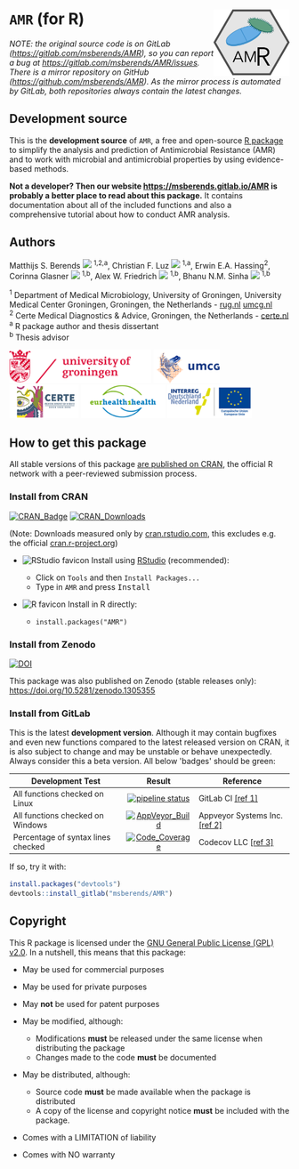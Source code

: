 # `AMR` (for R) <img src="man/figures/logo.png" align="right" height="120px" />

*NOTE: the original source code is on GitLab (https://gitlab.com/msberends/AMR), so you can report a bug at https://gitlab.com/msberends/AMR/issues. There is a mirror repository on GitHub (https://github.com/msberends/AMR). As the mirror process is automated by GitLab, both repositories always contain the latest changes.*

## Development source

This is the **development source** of `AMR`, a free and open-source [R package](https://www.r-project.org) to simplify the analysis and prediction of Antimicrobial Resistance (AMR) and to work with microbial and antimicrobial properties by using evidence-based methods.

**Not a developer? Then our website https://msberends.gitlab.io/AMR is probably a better place to read about this package.** It contains documentation about all of the included functions and also a comprehensive tutorial about how to conduct AMR analysis.

## Authors
Matthijs S. Berends <a href="https://orcid.org/0000-0001-7620-1800"><img src="https://cran.r-project.org/web/orcid.svg" height="16px"></a> <sup>1,2,a</sup>,
Christian F. Luz <a href="https://orcid.org/0000-0001-5809-5995"><img src="https://cran.r-project.org/web/orcid.svg" height="16px"></a> <sup>1,a</sup>,
Erwin E.A. Hassing<sup>2</sup>,
Corinna Glasner <a href="https://orcid.org/0000-0003-1241-1328"><img src="https://cran.r-project.org/web/orcid.svg" height="16px"></a> <sup>1,b</sup>,
Alex W. Friedrich <a href="https://orcid.org/0000-0003-4881-038X"><img src="https://cran.r-project.org/web/orcid.svg" height="16px"></a> <sup>1,b</sup>,
Bhanu N.M. Sinha <a href="https://orcid.org/0000-0003-1634-0010"><img src="https://cran.r-project.org/web/orcid.svg" height="16px"></a> <sup>1,b</sup>
  
<sup>1</sup> Department of Medical Microbiology, University of Groningen, University Medical Center Groningen, Groningen, the Netherlands - [rug.nl](http://www.rug.nl) [umcg.nl](http://www.umcg.nl)<br>
<sup>2</sup> Certe Medical Diagnostics & Advice, Groningen, the Netherlands - [certe.nl](http://www.certe.nl)<br>
<sup>a</sup> R package author and thesis dissertant<br>
<sup>b</sup> Thesis advisor

<a href="https://www.rug.nl"><img src="man/figures/logo_rug.png" height="60px"></a>
<a href="https://www.umcg.nl"><img src="man/figures/logo_umcg.png" height="60px"></a>
<a href="https://www.certe.nl"><img src="man/figures/logo_certe.png" height="60px"></a>
<a href="http://www.eurhealth-1health.eu"><img src="man/figures/logo_eh1h.png" height="60px"></a>
<a href="http://www.eurhealth-1health.eu"><img src="man/figures/logo_interreg.png" height="60px"></a>

## How to get this package
All stable versions of this package [are published on CRAN](https://CRAN.R-project.org/package=AMR), the official R network with a peer-reviewed submission process.

### Install from CRAN
[![CRAN_Badge](https://www.r-pkg.org/badges/version/AMR)](https://CRAN.R-project.org/package=AMR) [![CRAN_Downloads](https://cranlogs.r-pkg.org/badges/grand-total/AMR)](https://CRAN.R-project.org/package=AMR)

(Note: Downloads measured only by [cran.rstudio.com](https://cran.rstudio.com/package=AMR), this excludes e.g. the official [cran.r-project.org](https://cran.r-project.org/package=AMR))

- <img src="http://www.rstudio.com/favicon.ico" alt="RStudio favicon" height="20px"> Install using [RStudio](http://www.rstudio.com) (recommended):
  - Click on `Tools` and then `Install Packages...`
  - Type in `AMR` and press <kbd>Install</kbd>

- <img src="https://cran.r-project.org/favicon.ico" alt="R favicon" height="20px"> Install in R directly:
  - `install.packages("AMR")`

### Install from Zenodo
[![DOI](https://zenodo.org/badge/DOI/10.5281/zenodo.1305355.svg)](https://doi.org/10.5281/zenodo.1305355)

This package was also published on Zenodo (stable releases only): https://doi.org/10.5281/zenodo.1305355

### Install from GitLab

This is the latest **development version**. Although it may contain bugfixes and even new functions compared to the latest released version on CRAN, it is also subject to change and may be unstable or behave unexpectedly. Always consider this a beta version. All below 'badges' should be green:

Development Test | Result | Reference
--- | :---: | ---
All functions checked on Linux | [![pipeline status](https://gitlab.com/msberends/AMR/badges/master/pipeline.svg)](https://gitlab.com/msberends/AMR/commits/master) | GitLab CI [[ref 1]](https://gitlab.com/msberends/AMR/pipelines) 
All functions checked on Windows | [![AppVeyor_Build](https://ci.appveyor.com/api/projects/status/gitlab/msberends/AMR?branch=master&svg=true)](https://ci.appveyor.com/project/msberends/amr-svxon) | Appveyor Systems Inc. [[ref 2]](https://ci.appveyor.com/project/msberends/amr-svxon)
Percentage of syntax lines checked | [![Code_Coverage](https://codecov.io/gl/msberends/AMR/branch/master/graph/badge.svg)](https://codecov.io/gl/msberends/AMR) | Codecov LLC [[ref 3]](https://codecov.io/gl/msberends/AMR)

If so, try it with:
```r
install.packages("devtools") 
devtools::install_gitlab("msberends/AMR")
```

## Copyright

This R package is licensed under the [GNU General Public License (GPL) v2.0](https://gitlab.com/msberends/AMR/blob/master/LICENSE). In a nutshell, this means that this package:

- May be used for commercial purposes

- May be used for private purposes

- May **not** be used for patent purposes

- May be modified, although:

  - Modifications **must** be released under the same license when distributing the package
  - Changes made to the code **must** be documented

- May be distributed, although:

  - Source code **must** be made available when the package is distributed
  - A copy of the license and copyright notice **must** be included with the package.

- Comes with a LIMITATION of liability

- Comes with NO warranty
